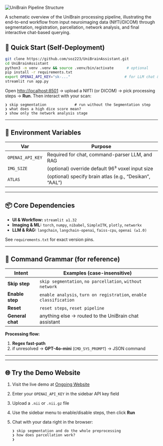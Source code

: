 ![UniBrain Pipeline Structure](./images/unibrainstructure.png)

A schematic overview of the UniBrain processing pipeline, illustrating the end-to-end workflow from input neuroimaging data (NIfTI/DICOM) through segmentation, registration, parcellation, network analysis, and final interactive chat-based querying.


## 🚀 Quick Start (Self-Deployment)

```bash
git clone https://github.com/soz223/UniBrainAssistant.git
cd UniBrainAssistant
python3 -m venv .venv && source .venv/bin/activate      # optional
pip install -r requirements.txt
export OPENAI_API_KEY="sk-..."                         # for LLM chat & RAG
streamlit run app.py
````

Open [http://localhost:8501](http://localhost:8501/) → upload a NIfTI (or DICOM) → pick processing steps → **Run**.
Then interact with your scan:

```
❯ skip segmentation             # run without the Segmentation step
❯ what does a high dice score mean?
❯ show only the network analysis stage
```

---

## 🔑 Environment Variables

| Var              | Purpose                                                 |
| ---------------- | ------------------------------------------------------- |
| `OPENAI_API_KEY` | Required for chat, command-parser LLM, and RAG          |
| `IMG_SIZE`       | (optional) override default 96³ voxel input size        |
| `ATLAS`          | (optional) specify brain atlas (e.g., “Desikan”, “AAL”) |

---

## 📦 Core Dependencies

* **UI & Workflow:** `streamlit ≥1.32`
* **Imaging & ML:** `torch`, `numpy`, `nibabel`, `SimpleITK`, `plotly`, `networkx`
* **LLM & RAG:** `langchain`, `langchain-openai`, `faiss-cpu`, `openai (≥1.0)`

See `requirements.txt` for exact version pins.

---

## 🤖 Command Grammar (for reference)

| Intent           | Examples (case-insensitive)                                        |
| ---------------- | ------------------------------------------------------------------ |
| **Skip step**    | `skip segmentation`, `no parcellation`, `without network`          |
| **Enable step**  | `enable analysis`, `turn on registration`, `enable classification` |
| **Reset**        | `reset steps`, `reset pipeline`                                    |
| **General chat** | anything else → routed to the UniBrain chat assistant              |

**Processing flow:**

1. **Regex fast-path**
2. if unresolved → **GPT-4o-mini** (`CMD_SYS_PROMPT`) → JSON command

---


---

## 🌐 Try the Demo Website

1. Visit the live demo at [Ongoing Website](https://unibrain-assistant.demo)
2. Enter your `OPENAI_API_KEY` in the sidebar API key field
3. Upload a `.nii` or `.nii.gz` file
4. Use the sidebar menu to enable/disable steps, then click **Run**
5. Chat with your data right in the browser:

   ```
   ❯ skip segmentation and do the whole preprocessing
   ❯ how does parcellation work?
   ❯ 
   ```
